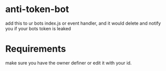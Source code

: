 # anti-token-bot
add this to ur bots index.js or event handler, and it would delete and notify you if your bots token is leaked

# Requirements

make sure you have the owner definer or edit it with your id.
